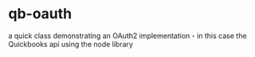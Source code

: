 # qb-oauth
a quick class demonstrating an OAuth2 implementation - in this case the Quickbooks api using the node library
